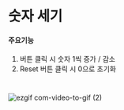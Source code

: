 # 숫자 세기

#### 주요기능
1. 버튼 클릭 시 숫자 1씩 증가 / 감소
2. Reset 버튼 클릭 시 0으로 초기화

# 
![ezgif com-video-to-gif (2)](https://github.com/Lee-jhyun/NumberCount/assets/72485882/0a12aba8-89f0-4009-8c0c-1dd8496f5d32)

  

